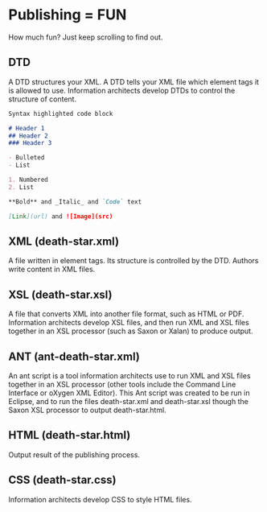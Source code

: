 # Publishing = FUN

How much fun? Just keep scrolling to find out.

## DTD

A DTD structures your XML. A DTD tells your XML file which element tags it is allowed to use. Information architects develop DTDs to control the structure of content.

```markdown
Syntax highlighted code block

# Header 1
## Header 2
### Header 3

- Bulleted
- List

1. Numbered
2. List

**Bold** and _Italic_ and `Code` text

[Link](url) and ![Image](src)
```

## XML (death-star.xml)

A file written in element tags. Its structure is controlled by the DTD. Authors write content in XML files.

## XSL (death-star.xsl)

A file that converts XML into another file format, such as HTML or PDF. Information architects develop XSL files, and then run XML and XSL files together in an XSL processor (such as Saxon or Xalan) to produce output. 

## ANT (ant-death-star.xml)

An ant script is a tool information architects use to run XML and XSL files together in an XSL processor (other tools include the Command Line Interface or oXygen XML Editor). This Ant script was created to be run in Eclipse, and to run the files death-star.xml and death-star.xsl though the Saxon XSL processor to output death-star.html.

## HTML (death-star.html)

Output result of the publishing process.

## CSS (death-star.css)

Information architects develop CSS to style HTML files.
